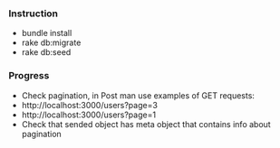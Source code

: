<h3>Instruction</h3>
<ul>
    <li>bundle install</li>
    <li>rake db:migrate</li>
    <li>rake db:seed</li>
</ul>
<h3>Progress</h3>
<ul>
    <li>Check pagination, in Post man use examples of GET requests:</li>
    <li>http://localhost:3000/users?page=3</li>
    <li>http://localhost:3000/users?page=1</li>
    <li>Check that sended object has meta object that contains info about pagination</li>
</ul>